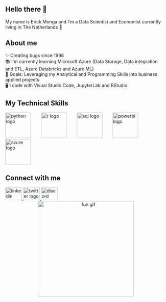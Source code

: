 ## Hello there 👋

My name is Erick Monga and I'm a Data Scientist and Economist currently living in The Netherlands 🌷

## About me
✨ Creating bugs since 1998  
📚 I'm currently learning Microsoft Azure (Data Storage, Data integration and ETL, Azure Databricks and Azure ML)  
🎯 Goals: Leveraging my Analytical and Programming Skills into business applied projects  
🖥️ I code with Visual Studio Code, JupyterLab and RStudio
## My Technical Skills

<div align="left">
  <img src="https://upload.wikimedia.org/wikipedia/commons/c/c3/Python-logo-notext.svg" height="80" alt="python logo"  />
  <img width="24" />
  <img src="https://upload.wikimedia.org/wikipedia/commons/1/1b/R_logo.svg" height="80" alt="r logo"  />
  <img width="24" />
  <img src="https://upload.wikimedia.org/wikipedia/commons/8/87/Sql_data_base_with_logo.png" height="80" alt="sql logo"  />
  <img width="24" />
  <img src="https://upload.wikimedia.org/wikipedia/commons/c/cf/New_Power_BI_Logo.svg" height="80" alt="powerbi logo"  />
  <img width="24" />
  <img src="https://swimburger.net/media/ppnn3pcl/azure.png" height="80" alt="azure logo"  />
</div>

## Connect with me

<div align="left">
  <a href="https://www.linkedin.com/in/erick-monga/" target="_blank">
    <img src="https://raw.githubusercontent.com/maurodesouza/profile-readme-generator/master/src/assets/icons/social/linkedin/default.svg" width="52" height="40" alt="linkedin logo"  />
  </a>
  <a href="https://x.com/erickmonga" target="_blank">
    <img src="https://raw.githubusercontent.com/maurodesouza/profile-readme-generator/master/src/assets/icons/social/twitter/default.svg" width="52" height="40" alt="twitter logo"  />
  </a>
  <a href="https://discord.com/users/321380682922328064" target="_blank">
    <img src="https://raw.githubusercontent.com/maurodesouza/profile-readme-generator/master/src/assets/icons/social/discord/default.svg" width="52" height="40" alt="discord logo"  />
</div>
    
<div align="center">
  <img src="https://www.icegif.com/wp-content/uploads/2022/01/icegif-165.gif" width="300" alt="fun gif" />
</div>

<!--
**erickmonga09/erickmonga09** is a ✨ _special_ ✨ repository because its `README.md` (this file) appears on your GitHub profile.

Here are some ideas to get you started:

- 🔭 I’m currently working on ...
- 🌱 I’m currently learning ...
- 👯 I’m looking to collaborate on ...
- 🤔 I’m looking for help with ...
- 💬 Ask me about ...

- 😄 Pronouns: ...
- ⚡ Fun fact: ...
-->
